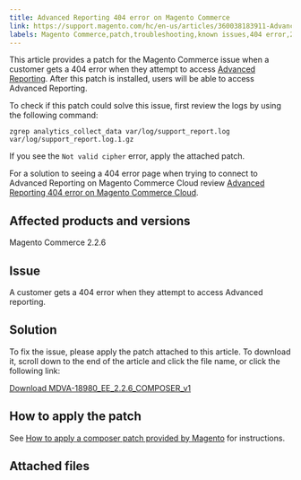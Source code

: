 ```yaml
---
title: Advanced Reporting 404 error on Magento Commerce
link: https://support.magento.com/hc/en-us/articles/360038183911-Advanced-Reporting-404-error-on-Magento-Commerce
labels: Magento Commerce,patch,troubleshooting,known issues,404 error,2.2.6,Advanced Reporting
---
```


This article provides a patch for the Magento Commerce issue when a customer gets a 404 error when they attempt to access [Advanced Reporting](https://docs.magento.com/m2/ee/user_guide/configuration/general/advanced-reporting.html). After this patch is installed, users will be able to access Advanced Reporting. 

To check if this patch could solve this issue, first review the logs by using the following command:

`` zgrep analytics_collect_data var/log/support_report.log var/log/support_report.log.1.gz ``

If you see the `` Not valid cipher `` error, apply the attached patch.   
   
 For a solution to seeing a 404 error page when trying to connect to Advanced Reporting on Magento Commerce Cloud review [Advanced Reporting 404 error on Magento Commerce Cloud](https://support.magento.com/hc/en-us/articles/360038498611-Advanced-Reporting-not-working-in-Magento-Commerce-Cloud).

## Affected products and versions

Magento Commerce 2.2.6

## Issue

A customer gets a 404 error when they attempt to access Advanced reporting. 

## Solution 

To fix the issue, please apply the patch attached to this article. To download it, scroll down to the end of the article and click the file name, or click the following link:  
   
 [Download MDVA-18980\_EE\_2.2.6\_COMPOSER\_v1](https://support.magento.com/hc/en-us/article_attachments/360046698871/MDVA-18980_EE_2.2.6_COMPOSER_v1.patch)

## How to apply the patch

See [How to apply a composer patch provided by Magento](https://support.magento.com/hc/en-us/articles/360028367731) for instructions. 

## Attached files